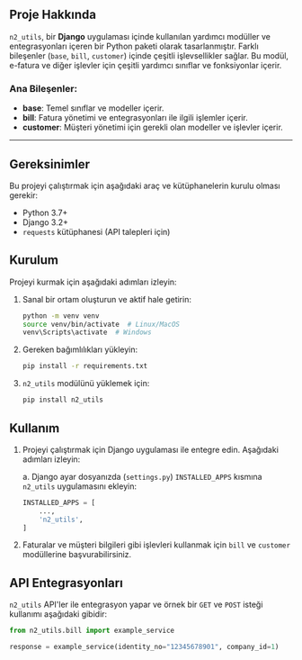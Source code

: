 ## Proje Hakkında

`n2_utils`, bir **Django** uygulaması içinde kullanılan yardımcı modüller ve entegrasyonları içeren bir Python paketi olarak tasarlanmıştır. Farklı bileşenler (`base`, `bill`, `customer`) içinde çeşitli işlevsellikler sağlar. Bu modül, e-fatura ve diğer işlevler için çeşitli yardımcı sınıflar ve fonksiyonlar içerir.

### Ana Bileşenler:

- **base**: Temel sınıflar ve modeller içerir.
- **bill**: Fatura yönetimi ve entegrasyonları ile ilgili işlemler içerir.
- **customer**: Müşteri yönetimi için gerekli olan modeller ve işlevler içerir.

---

## Gereksinimler

Bu projeyi çalıştırmak için aşağıdaki araç ve kütüphanelerin kurulu olması gerekir:

- Python 3.7+
- Django 3.2+
- `requests` kütüphanesi (API talepleri için)

## Kurulum

Projeyi kurmak için aşağıdaki adımları izleyin:



1. Sanal bir ortam oluşturun ve aktif hale getirin:

   ```bash
   python -m venv venv
   source venv/bin/activate  # Linux/MacOS
   venv\Scripts\activate  # Windows
   ```

2. Gereken bağımlılıkları yükleyin:

   ```bash
   pip install -r requirements.txt
   ```

3. `n2_utils` modülünü yüklemek için:
   ```bash
   pip install n2_utils
   ```

## Kullanım

1. Projeyi çalıştırmak için Django uygulaması ile entegre edin. Aşağıdaki adımları izleyin:

   a. Django ayar dosyanızda (`settings.py`) `INSTALLED_APPS` kısmına `n2_utils` uygulamasını ekleyin:

   ```python
   INSTALLED_APPS = [
       ...,
       'n2_utils',
   ]
   ```

2. Faturalar ve müşteri bilgileri gibi işlevleri kullanmak için `bill` ve `customer` modüllerine başvurabilirsiniz.

## API Entegrasyonları

`n2_utils` API'ler ile entegrasyon yapar ve örnek bir `GET` ve `POST` isteği kullanımı aşağıdaki gibidir:

```python
from n2_utils.bill import example_service

response = example_service(identity_no="12345678901", company_id=1)
```

